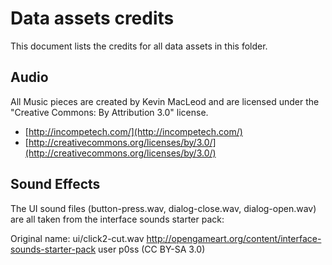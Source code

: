 # Data assets credits #

This document lists the credits for all data assets in this folder.

Audio
-----
All Music pieces are created by Kevin MacLeod and are
licensed under the "Creative Commons: By Attribution 3.0" license.

- [http://incompetech.com/](http://incompetech.com/)
- [http://creativecommons.org/licenses/by/3.0/](http://creativecommons.org/licenses/by/3.0/)

Sound Effects
-------------
The UI sound files (button-press.wav, dialog-close.wav, dialog-open.wav) are all taken from the
interface sounds starter pack:

Original name: ui/click2-cut.wav
http://opengameart.org/content/interface-sounds-starter-pack
user p0ss
(CC BY-SA 3.0)
